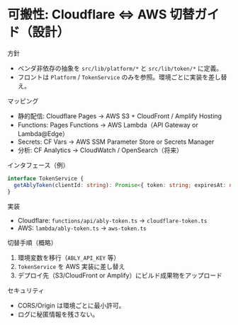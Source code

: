 # 可搬性: Cloudflare ⇔ AWS 切替ガイド（設計）

方針

- ベンダ非依存の抽象を `src/lib/platform/*` と `src/lib/token/*` に定義。
- フロントは `Platform` / `TokenService` のみを参照。環境ごとに実装を差し替え。

マッピング

- 静的配信: Cloudflare Pages → AWS S3 + CloudFront / Amplify Hosting
- Functions: Pages Functions → AWS Lambda（API Gateway or Lambda@Edge）
- Secrets: CF Vars → AWS SSM Parameter Store or Secrets Manager
- 分析: CF Analytics → CloudWatch / OpenSearch（将来）

インタフェース（例）

```ts
interface TokenService {
  getAblyToken(clientId: string): Promise<{ token: string; expiresAt: number }>;
}
```

実装

- Cloudflare: `functions/api/ably-token.ts` → `cloudflare-token.ts`
- AWS: `lambda/ably-token.ts` → `aws-token.ts`

切替手順（概略）

1. 環境変数を移行（`ABLY_API_KEY` 等）
2. `TokenService` を AWS 実装に差し替え
3. デプロイ先（S3/CloudFront or Amplify）にビルド成果物をアップロード

セキュリティ

- CORS/Origin は環境ごとに最小許可。
- ログに秘匿情報を残さない。
